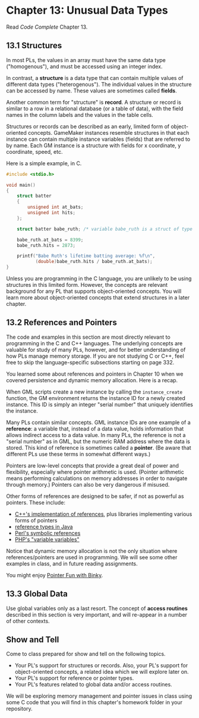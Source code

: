 # Chapter 13: Unusual Data Types

Read *Code Complete* Chapter 13.

## 13.1 Structures

In most PLs, the values in an array must have the same data type ("homogenous"), and must be accessed using an integer index.

In contrast, a **structure** is a data type that can contain multiple values of different data types ("heterogenous"). The individual values in the structure can be accessed by name. These values are sometimes called **fields**.

Another common term for "structure" is **record**. A structure or record is similar to a row in a relational database (or a table of data), with the field names in the column labels and the values in the table cells.

Structures or records can be described as an early, limited form of object-oriented concepts. GameMaker instances resemble structures in that each instance can contain multiple instance variables (fields) that are referred to by name. Each GM instance is a structure with fields for x coordinate, y coordinate, speed, etc.

Here is a simple example, in C.

```c
#include <stdio.h>

void main()
{
	struct batter
	{
		unsigned int at_bats;
		unsigned int hits;
	};

	struct batter babe_ruth; /* variable babe_ruth is a struct of type batter */

	babe_ruth.at_bats = 8399; 
	babe_ruth.hits = 2873;

	printf("Babe Ruth's lifetime batting average: %f\n", 
           (double)babe_ruth.hits / babe_ruth.at_bats);
}

```

Unless you are programming in the C language, you are unlikely to be using structures in this limited form. However, the concepts are relevant background for any PL that supports object-oriented concepts. You will learn more about object-oriented concepts that extend structures in a later chapter.

## 13.2 References and Pointers

The code and examples in this section are most directly relevant to programming in the C and C++ languages. The underlying concepts are valuable for study of many PLs, however, and for better understanding of how PLs manage memory storage. If you are not studying C or C++, feel free to skip the language-specific subsections starting on page 332.

You learned some about references and pointers in Chapter 10 when we covered persistence and dynamic memory allocation. Here is a recap.

When GML scripts create a new instance by calling the `instance_create` function, the GM environment returns the instance ID for a newly created instance. This ID is simply an integer "serial number" that uniquely identifies the instance.

Many PLs contain similar concepts. GML instance IDs are one example of a **reference**: a variable that, instead of a data value, holds information that allows indirect access to a data value. In many PLs, the reference is not a "serial number" as in GML, but the numeric RAM address where the data is stored. This kind of reference is sometimes called a **pointer**. (Be aware that different PLs use these terms in somewhat different ways.)

Pointers are low-level concepts that provide a great deal of power and flexibility, especially where pointer arithmetic is used. (Pointer arithmetic means performing calculations on memory addresses in order to navigate through memory.) Pointers can also be very dangerous if misused.

Other forms of references are designed to be safer, if not as powerful as pointers. These include:

- [C++'s implementation of references](https://isocpp.org/wiki/faq/references), plus libraries implementing various forms of pointers
- [reference types in Java](http://study.com/academy/lesson/reference-data-types-in-java.html)
- [Perl's symbolic references](https://docstore.mik.ua/orelly/perl/prog3/ch08_04.htm)
- [PHP's "variable variables"](http://php.net/manual/en/language.variables.variable.php)

Notice that dynamic memory allocation is not the only situation where references/pointers are used in programming. We will see some other examples in class, and in future reading assignments.

You might enjoy [Pointer Fun with Binky](https://youtu.be/6pmWojisM_E).

## 13.3 Global Data

Use global variables only as a last resort. The concept of **access routines** described in this section is very important, and will re-appear in a number of other contexts.

## Show and Tell

Come to class prepared for show and tell on the following topics.

- Your PL's support for structures or records. Also, your PL's support for object-oriented concepts, a related idea which we will explore later on.
- Your PL's support for reference or pointer types.
- Your PL's features related to global data and/or access routines.

We will be exploring memory management and pointer issues in class using some C code that you will find in this chapter's homework folder in your repository.